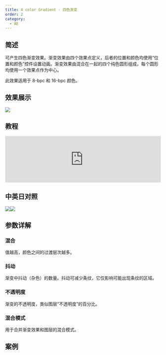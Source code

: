 ```yaml
---
title: 4 color Gradient - 四色渐变
order: 2
category:
  - AE
---
```


## 简述

可产生四色渐变效果。渐变效果由四个效果点定义，后者的位置和颜色均使用“位置和颜色”控件设置动画。渐变效果由混合在一起的四个纯色圆形组成，每个圆形均使用一个效果点作为中心。

此效果适用于 8-bpc 和 16-bpc 颜色。

## 效果展示

![](https://cdn.yuelili.com/20211227132114.png)

## 教程

<iframe src="https://player.bilibili.com/player.html?bvid=BV1e34y1X7Vj&page=59&high_quality=1" width="100%" allowfullscreen="allowfullscreen" frameborder="0"></iframe>

## 中英日对照

![](https://mir.yuelili.com/wp-content/uploads/user/AE/effects/AE-Effects-Generate-4_color_Gradient.png)![](https://mir.yuelili.com/wp-content/uploads/user/AE/effects/AE-Effects-Generate-4_color_Gradient_cn.png)

## 参数详解

### 混合

值越高，颜色之间的过渡层次越多。

### 抖动

渐变中抖动（杂色）的数量。抖动可减少条纹，它仅影响可能出现条纹的区域。

### 不透明度

渐变的不透明度，类似图层“不透明度”的百分比。

### 混合模式

用于合并渐变效果和图层的混合模式。

## 案例
